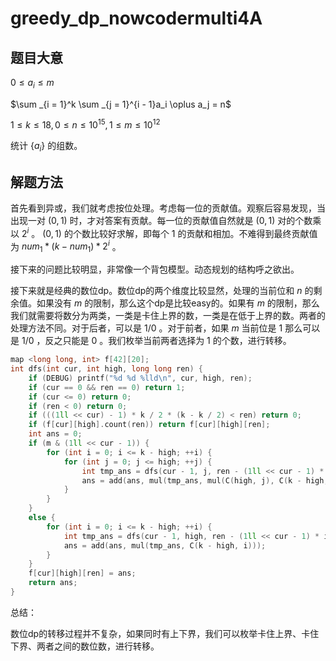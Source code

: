 # greedy_dp_nowcodermulti4A

## 题目大意

$0 \leq a_i \leq m$

$\sum _{i = 1}^k \sum _{j = 1}^{i - 1}a_i \oplus a_j = n$

$1 \leq k \leq 18, 0 \leq n \leq 10^{15}, 1 \leq m \leq 10^{12}$

统计 $\{a_i\}$ 的组数。

## 解题方法

首先看到异或，我们就考虑按位处理。考虑每一位的贡献值。观察后容易发现，当出现一对 $(0, 1)$ 时，才对答案有贡献。每一位的贡献值自然就是 $(0, 1)$ 对的个数乘以 $2^i$ 。 $(0, 1)$ 的个数比较好求解，即每个 $1$ 的贡献和相加。不难得到最终贡献值为 $num_1 * (k - num_1) * 2^i$ 。

接下来的问题比较明显，非常像一个背包模型。动态规划的结构呼之欲出。

接下来就是经典的数位dp。数位dp的两个维度比较显然，处理的当前位和 $n$ 的剩余值。如果没有 $m$ 的限制，那么这个dp是比较easy的。如果有 $m$ 的限制，那么我们就需要将数分为两类，一类是卡住上界的数，一类是在低于上界的数。两者的处理方法不同。对于后者，可以是 $1/0$ 。对于前者，如果 $m$ 当前位是 $1$ 那么可以是 $1/0$ ，反之只能是 $0$ 。我们枚举当前两者选择为 $1$ 的个数，进行转移。

```cpp
map <long long, int> f[42][20];
int dfs(int cur, int high, long long ren) {
	if (DEBUG) printf("%d %d %lld\n", cur, high, ren);
	if (cur == 0 && ren == 0) return 1;
	if (cur <= 0) return 0;
	if (ren < 0) return 0;
	if (((1ll << cur) - 1) * k / 2 * (k - k / 2) < ren) return 0;
	if (f[cur][high].count(ren)) return f[cur][high][ren];
	int ans = 0;
	if (m & (1ll << cur - 1)) {
		for (int i = 0; i <= k - high; ++i) {
			for (int j = 0; j <= high; ++j) {
				int tmp_ans = dfs(cur - 1, j, ren - (1ll << cur - 1) * (i + j) * (k - i - j));
				ans = add(ans, mul(tmp_ans, mul(C(high, j), C(k - high, i))));
			}
		}
	}
	else {
		for (int i = 0; i <= k - high; ++i) {
			int tmp_ans = dfs(cur - 1, high, ren - (1ll << cur - 1) * i * (k - i));
			ans = add(ans, mul(tmp_ans, C(k - high, i)));
		}
	}
	f[cur][high][ren] = ans;
	return ans;
}
```

总结：

数位dp的转移过程并不复杂，如果同时有上下界，我们可以枚举卡住上界、卡住下界、两者之间的数位数，进行转移。
